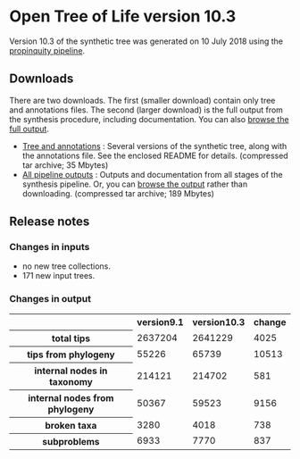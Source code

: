 # Open Tree of Life version 10.3

Version 10.3 of the synthetic tree was generated on 10 July 2018 using the [propinquity pipeline](https://github.com/OpenTreeOfLife/propinquity).

## Downloads
There are two downloads. The first (smaller download) contain only tree and annotations files. The second (larger download) is the full output from the synthesis procedure, including documentation. You can also [browse the full output](http://files.opentreeoflife.org/synthesis/opentree10.3/output/index.html).

* [Tree and annotations](http://files.opentreeoflife.org/synthesis/opentree10.3/opentree10.3_tree.tgz) : Several versions of the synthetic tree, along with the annotations file. See the enclosed README for details. (compressed tar archive; 35 Mbytes)
* [All pipeline outputs](http://files.opentreeoflife.org/synthesis/opentree10.3/opentree10.3_output.tgz) : Outputs and documentation from all stages of the synthesis pipeline. Or, you can [browse the output](http://files.opentreeoflife.org/synthesis/opentree10.3/output/index.html) rather than downloading. (compressed tar archive; 189 Mbytes)

## Release notes

### Changes in inputs

* no new tree collections.
* 171 new input trees.

### Changes in output

<table class="table table-condensed">
<tr>
<th><!--statistic-->&nbsp;</th>
<th>version9.1</th>
<th>version10.3</th>
<th>change</th>
<tr>
   <th>total tips</th>
   <td>2637204</td>
   <td>2641229</td>
   <td>4025</td>
</tr>
<tr>
   <th>tips from phylogeny</th>
   <td>55226</td>
   <td>65739</td>
   <td>10513</td>
</tr>
<tr>
   <th>internal nodes in taxonomy</th>
   <td>214121</td>
   <td>214702</td>
   <td>581</td>
</tr>
<tr>
   <th>internal nodes from phylogeny</th>
   <td>50367</td>
   <td>59523</td>
   <td>9156</td>
</tr>
<tr>
   <th>broken taxa</th>
   <td>3280</td>
   <td>4018</td>
   <td>738</td>
</tr>
<tr>
   <th>subproblems</th>
   <td>6933</td>
   <td>7770</td>
   <td>837</td>
</tr>
</table>
